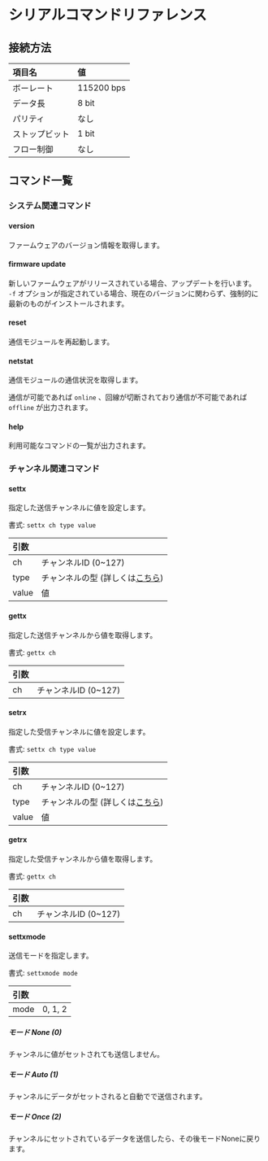 # シリアルコマンドリファレンス

## 接続方法

| 項目名 | 値 |
|:-----|:---|
| ボーレート | 115200 bps |
| データ長 | 8 bit |
| パリティ | なし |
| ストップビット | 1 bit |
| フロー制御 | なし |


## コマンド一覧

### システム関連コマンド

#### version
ファームウェアのバージョン情報を取得します。

#### firmware update
新しいファームウェアがリリースされている場合、アップデートを行います。  
`-f` オプションが指定されている場合、現在のバージョンに関わらず、強制的に最新のものがインストールされます。

#### reset
通信モジュールを再起動します。

#### netstat
通信モジュールの通信状況を取得します。

通信が可能であれば `online` 、回線が切断されており通信が不可能であれば `offline` が出力されます。

#### help
利用可能なコマンドの一覧が出力されます。

### チャンネル関連コマンド

#### settx
指定した送信チャンネルに値を設定します。

書式: `settx ch type value`


| 引数 | |
|:-----|:--|
| ch | チャンネルID (0~127) |
| type | チャンネルの型 (詳しくは[こちら](./program.md#channel_type)) |
| value | 値 |


#### gettx
指定した送信チャンネルから値を取得します。

書式: `gettx ch`


| 引数 | |
|:-----|:--|
| ch | チャンネルID (0~127) |


#### setrx
指定した受信チャンネルに値を設定します。

書式: `settx ch type value`


| 引数 | |
|:-----|:--|
| ch | チャンネルID (0~127) |
| type | チャンネルの型 (詳しくは[こちら](./program.md#channel_type)) |
| value | 値 |


#### getrx
指定した受信チャンネルから値を取得します。

書式: `gettx ch`


| 引数 | |
|:-----|:--|
| ch | チャンネルID (0~127) |


#### settxmode
送信モードを指定します。

書式: `settxmode mode`


| 引数 | |
|:-----|:---|
| mode | 0, 1, 2 |


##### モード None (0)
チャンネルに値がセットされても送信しません。

##### モード Auto (1)
チャンネルにデータがセットされると自動でで送信されます。

##### モード Once (2)
チャンネルにセットされているデータを送信したら、その後モードNoneに戻ります。
